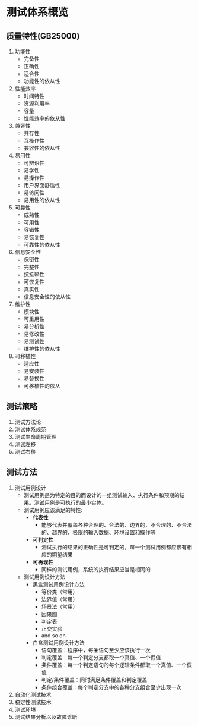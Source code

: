 # 测试体系概览
## 质量特性(GB25000)
1. 功能性
	- 完备性
	- 正确性
	- 适合性
	- 功能性的依从性
2. 性能效率
	- 时间特性
	- 资源利用率
	- 容量
	- 性能效率的依从性
3. 兼容性
	- 共存性
	- 互操作性
	- 兼容性的依从性
4. 易用性
	- 可辨识性
	- 易学性
	- 易操作性
	- 用户界面舒适性
	- 易访问性
	- 易用性的依从性
5. 可靠性
	- 成熟性
	- 可用性
	- 容错性
	- 易恢复性
	- 可靠性的依从性
6. 信息安全性
	- 保密性
	- 完整性
	- 抗抵赖性
	- 可恢复性
	- 真实性
	- 信息安全性的依从性
7. 维护性
	- 模块性
	- 可重用性
	- 易分析性
	- 易修改性
	- 易测试性
	- 维护性的依从性
8. 可移植性
	- 适应性
	- 易安装性
	- 易替换性
	- 可移植性的依从
## 测试策略
1. 测试方法论
2. 测试体系规范
3. 测试生命周期管理
4. 测试左移
5. 测试右移
## 测试方法
1. 测试用例设计
	- 测试用例是为特定的目的而设计的一组测试输入、执行条件和预期的结果。测试用例是可执行的最小实体。
	- 测试用例应该满足的特性:
		- **代表性**
			- 能够代表并覆盖各种合理的、合法的、边界的、不合理的、不合法的、越界的、极限的输入数据、环境设置和操作等
		- **可判定性**
			- 测试执行的结果的正确性是可判定的，每一个测试用例都应该有相应的期望结果
		- **可再现性**
			- 同样的测试用例，系统的执行结果应当是相同的
	- 测试用例设计方法
		- 黑盒测试用例设计方法
			- 等价类（常用）
			- 边界值（常用）
			- 场景法（常用）
			- 因果图
			- 判定表
			- 正交实验
			- and so on
		- 白盒测试用例设计方法
			- 语句覆盖：程序中，每条语句至少应该执行一次
			- 判定覆盖：每一个判定分支都取一个真值、一个假值
			- 条件覆盖：每一个判定语句的每个逻辑条件都取一个真值、一个假值
			- 判定/条件覆盖：同时满足条件覆盖和判定覆盖
			- 条件组合覆盖：每个判定分支中的各种分支组合至少出现一次
2. 自动化测试技术
3. 稳定性测试技术
4. 测试环境
5. 测试结果分析以及故障诊断